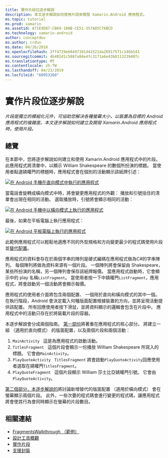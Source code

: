 ```yaml
---
title: 實作片段位逐步解說
description: 本文逐步解說如何使用片段來開發 Xamarin.Android 應用程式。
ms.topic: tutorial
ms.prod: xamarin
ms.assetid: A71E9D87-CB69-10AB-CE51-357A05C76BCD
ms.technology: xamarin-android
author: conceptdev
ms.author: crdun
ms.date: 04/26/2018
ms.openlocfilehash: 2ff4729e68497391d41521da26917571c146b541
ms.sourcegitcommit: 4b402d1c508fa84e4fc3171a6e43b811323948fc
ms.translationtype: MT
ms.contentlocale: zh-TW
ms.lasthandoff: 04/23/2019
ms.locfileid: "60953260"
---
```

# <a name="implementing-fragments---walkthrough"></a>實作片段位逐步解說

_片段是獨立的模組化元件，可協助您解決各種螢幕大小，以裝置為目標的 Android 應用程式的複雜度。本文逐步解說如何建立及開發 Xamarin.Android 應用程式時，使用片段。_

## <a name="overview"></a>總覽

在本節中，您將逐步解說如何建立和使用 Xamarin.Android 應用程式中的片段。 此應用程式將清單中，以顯示 William Shakespeare 的數個所扮演的標題。 當使用者點選婧矔菛的標題時，應用程式會在個別的活動顯示該紙牌引述：

[![在 Android 手機在直向模式中執行的應用程式](./images/intro-screenshot-phone-sml.png)](./images/intro-screenshot-phone.png#lightbox)

當電話會旋轉成橫向模式中時，將會變更應用程式的外觀： 播放和引號括住的清單會出現在相同的活動。 選取播放時，引號將會顯示相同的活動：

[![在 Android 手機中以橫向模式上執行的應用程式](./images/intro-screenshot-phone-land-sml.png)](./images/intro-screenshot-phone-land.png#lightbox)

最後，如果在平板電腦上執行應用程式：

[![在 Android 平板電腦上執行的應用程式](./images/intro-screenshot-tablet-sml.png)](./images/intro-screenshot-tablet.png#lightbox)

此範例應用程式可以輕鬆地適應不同的外型規格和方向變更最少的程式碼使用片段並[替代配置](/xamarin/android/app-fundamentals/resources-in-android/alternate-resources)。

應用程式的資料會存在於兩個字串的陣列是硬式編碼在應用程式做為C#的字串陣列。 每個陣列將做為資料來源有一個片段。  一個陣列將會保留由 Shakespeare，某些所扮演的名稱，另一個陣列會保存該紙牌報價。 當應用程式啟動時，它會顯示中的 play 名稱`ListFragment`。 當使用者按一下中婧矔菛`ListFragment`，應用程式，將會啟動另一個活動將會顯示報價。

應用程式的使用者介面將包含兩個配置、 一個用於直向和橫向模式的其中一個。 在執行階段，Android 會決定載入何種版面配置根據裝置的方向，並將呈現活動提供該配置。 所有回應使用者按下滑鼠，並將資料顯示的邏輯會包含在片段中。 應用程式中的活動只存在於將裝載片段的容器。

本逐步解說會分成兩個指南。 [第一部份](./walkthrough.md)將著重在應用程式的核心部分。 將建立一組 （適用於直向模式） 的版面配置，以及兩個片段和兩個活動：

1. `MainActivity` &nbsp; 這是為應用程式的啟動活動。
1. `TitlesFragment` &nbsp; 這個片段會顯示一份播放 William Shakespeare 所寫入的標題。 它會由`MainActivity`。
1. `PlayQuoteActivity` &nbsp; `TitlesFragment` 將會啟動`PlayQuoteActivity`回應使用者選取在婧矔菛`TitlesFragment`。
1. `PlayQuoteFragment` &nbsp; 這個片段顯示 William 莎士比亞婧矔菛引號。 它會由`PlayQuoteActivity`。

[第二個部分，本逐步解說的](./walkthrough-landscape.md)將討論新增替代的版面配置 （適用於橫向模式） 會在螢幕顯示兩個片段。 此外，一些次要的程式碼會進行變更的程式碼，讓應用程式將會使其行為會同時顯示在螢幕的片段數目。

## <a name="related-links"></a>相關連結

- [FragmentsWalkthrough （範例）](https://developer.xamarin.com/samples/monodroid/FragmentsWalkthrough/)
- [設計工具概觀](~/android/user-interface/android-designer/index.md)
- [實作片段](https://developer.android.com/guide/topics/fundamentals/fragments.html)
- [支援封裝](https://developer.android.com/sdk/compatibility-library.html)
